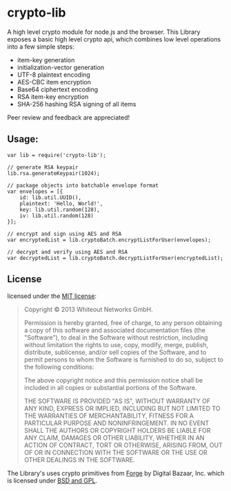 crypto-lib
==========

A high level crypto module for node.js and the browser. This Library exposes a basic high level crypto api, which combines low level operations into a few simple steps:

* item-key generation
* initialization-vector generation
* UTF-8 plaintext encoding
* AES-CBC item encryption
* Base64 ciphertext encoding
* RSA item-key encryption
* SHA-256 hashing RSA signing of all items

Peer review and feedback are appreciated!

## Usage:

	var lib = require('crypto-lib');

	// generate RSA keypair
	lib.rsa.generateKeypair(1024);

	// package objects into batchable envelope format
	var envelopes = [{
		id: lib.util.UUID(),
		plaintext: 'Hello, World!',
		key: lib.util.random(128),
		iv: lib.util.random(128)
	}];

	// encrypt and sign using AES and RSA
	var encryptedList = lib.cryptoBatch.encryptListForUser(envelopes);

	// decrypt and verify using AES and RSA
	var decryptedList = lib.cryptoBatch.decryptListForUser(encryptedList);

## License

licensed under the [MIT license](http://opensource.org/licenses/MIT):

> Copyright &copy; 2013 Whiteout Networks GmbH.
>
> Permission is hereby granted, free of charge, to any person
> obtaining a copy of this software and associated documentation files
> (the "Software"), to deal in the Software without restriction,
> including without limitation the rights to use, copy, modify, merge,
> publish, distribute, sublicense, and/or sell copies of the Software,
> and to permit persons to whom the Software is furnished to do so,
> subject to the following conditions:
>
> The above copyright notice and this permission notice shall be
> included in all copies or substantial portions of the Software.
>
> THE SOFTWARE IS PROVIDED "AS IS", WITHOUT WARRANTY OF ANY KIND,
> EXPRESS OR IMPLIED, INCLUDING BUT NOT LIMITED TO THE WARRANTIES OF
> MERCHANTABILITY, FITNESS FOR A PARTICULAR PURPOSE AND
> NONINFRINGEMENT. IN NO EVENT SHALL THE AUTHORS OR COPYRIGHT HOLDERS
> BE LIABLE FOR ANY CLAIM, DAMAGES OR OTHER LIABILITY, WHETHER IN AN
> ACTION OF CONTRACT, TORT OR OTHERWISE, ARISING FROM, OUT OF OR IN
> CONNECTION WITH THE SOFTWARE OR THE USE OR OTHER DEALINGS IN THE
> SOFTWARE.

The Library's uses crypto primitives from [Forge](https://github.com/digitalbazaar/forge) by Digital Bazaar, Inc. which is licensed under [BSD and GPL](https://github.com/digitalbazaar/forge/blob/master/LICENSE).
